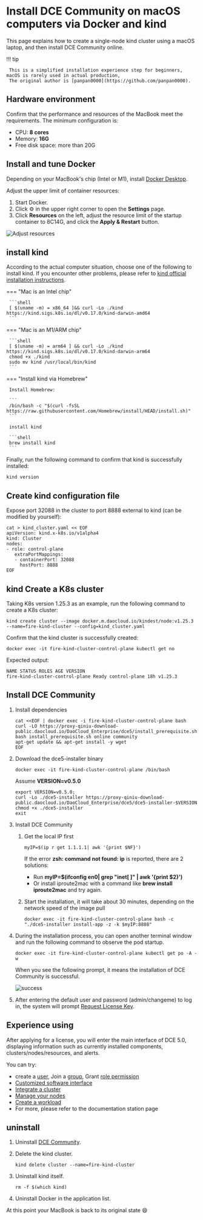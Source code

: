 # Install DCE Community on macOS computers via Docker and kind

This page explains how to create a single-node kind cluster using a macOS laptop, and then install DCE Community online.

!!! tip

     This is a simplified installation experience step for beginners, macOS is rarely used in actual production,
     The original author is [panpan0000](https://github.com/panpan0000).

## Hardware environment

Confirm that the performance and resources of the MacBook meet the requirements. The minimum configuration is:

- CPU: **8 cores**
- Memory: **16G**
- Free disk space: more than 20G

## Install and tune Docker

Depending on your MacBook's chip (Intel or M1), install [Docker Desktop](https://docs.docker.com/desktop/install/mac-install/).

Adjust the upper limit of container resources:

1. Start Docker.
1. Click ⚙️ in the upper right corner to open the __Settings__ page.
1. Click __Resources__ on the left, adjust the resource limit of the startup container to 8C14G, and click the __Apply & Restart__ button.

![Adjust resources](https://docs.daocloud.io/daocloud-docs-images/docs/blogs/images/docker.png)

## install kind

According to the actual computer situation, choose one of the following to install kind.
If you encounter other problems, please refer to [kind official installation instructions](https://kind.sigs.k8s.io/docs/user/quick-start/#installation).

=== "Mac is an Intel chip"

     ```shell
     [ $(uname -m) = x86_64 ]&& curl -Lo ./kind https://kind.sigs.k8s.io/dl/v0.17.0/kind-darwin-amd64
     ```

=== "Mac is an M1/ARM chip"

     ```shell
     [ $(uname -m) = arm64 ] && curl -Lo ./kind https://kind.sigs.k8s.io/dl/v0.17.0/kind-darwin-arm64
     chmod +x ./kind
     sudo mv kind /usr/local/bin/kind
     ```

=== "Install kind via Homebrew"

     Install Homebrew:

     ```
     /bin/bash -c "$(curl -fsSL https://raw.githubusercontent.com/Homebrew/install/HEAD/install.sh)"
     ```

     install kind

     ```shell
     brew install kind
     ```

Finally, run the following command to confirm that kind is successfully installed:

```shell
kind version
```

## Create kind configuration file

Expose port 32088 in the cluster to port 8888 external to kind (can be modified by yourself):

```shell
cat > kind_cluster.yaml << EOF
apiVersion: kind.x-k8s.io/v1alpha4
kind: Cluster
nodes:
- role: control-plane
   extraPortMappings:
   - containerPort: 32088
     hostPort: 8888
EOF
```

## kind Create a K8s cluster

Taking K8s version 1.25.3 as an example, run the following command to create a K8s cluster:

```shell
kind create cluster --image docker.m.daocloud.io/kindest/node:v1.25.3 --name=fire-kind-cluster --config=kind_cluster.yaml
```

Confirm that the kind cluster is successfully created:

```shell
docker exec -it fire-kind-cluster-control-plane kubectl get no
```

Expected output:

```console
NAME STATUS ROLES AGE VERSION
fire-kind-cluster-control-plane Ready control-plane 18h v1.25.3
```

## Install DCE Community

1. Install dependencies

     ```shell
     cat <<EOF | docker exec -i fire-kind-cluster-control-plane bash
     curl -LO https://proxy-qiniu-download-public.daocloud.io/DaoCloud_Enterprise/dce5/install_prerequisite.sh
     bash install_prerequisite.sh online community
     apt-get update && apt-get install -y wget
     EOF
     ```

1. Download the dce5-installer binary

     ```shell
     docker exec -it fire-kind-cluster-control-plane /bin/bash
     ```

     Assume __VERSION=v0.5.0__ 

     ```shell
     export VERSION=v0.5.0;
     curl -Lo ./dce5-installer https://proxy-qiniu-download-public.daocloud.io/DaoCloud_Enterprise/dce5/dce5-installer-$VERSION
     chmod +x ./dce5-installer
     exit
     ```

1. Install DCE Community

     1. Get the local IP first

         ```shell
         myIP=$(ip r get 1.1.1.1| awk '{print $NF}')
         ```

         If the error __zsh: command not found: ip__ is reported, there are 2 solutions:

         - Run __myIP=$(ifconfig en0| grep "inet[ ]" | awk '{print $2}')__ 
         - Or install iproute2mac with a command like __brew install iproute2mac__ and try again.

     1. Start the installation, it will take about 30 minutes, depending on the network speed of the image pull

         ```shell
         docker exec -it fire-kind-cluster-control-plane bash -c "./dce5-installer install-app -z -k $myIP:8888"
         ```

1. During the installation process, you can open another terminal window and run the following command to observe the pod startup.

     ```shell
     docker exec -it fire-kind-cluster-control-plane kubectl get po -A -w
     ```

     When you see the following prompt, it means the installation of DCE Community is successful.

     ![success](https://docs.daocloud.io/daocloud-docs-images/docs/blogs/images/success.jpg)

1. After entering the default user and password (admin/changeme) to log in, the system will prompt [Request License Key](../dce/license0.md).

## Experience using

After applying for a license, you will enter the main interface of DCE 5.0, displaying information such as currently installed components, clusters/nodes/resources, and alerts.

You can try:

- create a [user](../ghippo/user-guide/access-control/user.md),
   Join a [group](../ghippo/user-guide/access-control/group.md),
   Grant [role permission](../ghippo/user-guide/access-control/role.md)
- [Customized software interface](../ghippo/user-guide/platform-setting/appearance.md)
- [Integrate a cluster](../kpanda/user-guide/clusters/integrate-cluster.md)
- [Manage your nodes](../kpanda/user-guide/nodes/node-check.md)
- [Create a workload](../kpanda/user-guide/workloads/create-deployment.md)
- For more, please refer to the documentation station page

## uninstall

1. Uninstall [DCE Community](../install/uninstall.md).
1. Delete the kind cluster.

     ```
     kind delete cluster --name=fire-kind-cluster
     ```

1. Uninstall kind itself.

     ```
     rm -f $(which kind)
     ```

1. Uninstall Docker in the application list.

At this point your MacBook is back to its original state 😄
